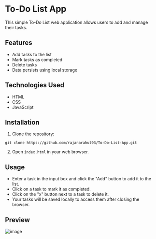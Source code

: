 # To-Do List App

This simple To-Do List web application allows users to add and manage their tasks.

## Features

- Add tasks to the list
- Mark tasks as completed
- Delete tasks
- Data persists using local storage

## Technologies Used

- HTML
- CSS
- JavaScript

## Installation

1. Clone the repository:

```git clone https://github.com/rajanarahul93/To-Do-List-App.git```

2. Open `index.html` in your web browser.

## Usage

- Enter a task in the input box and click the "Add" button to add it to the list.
- Click on a task to mark it as completed.
- Click on the "x" button next to a task to delete it.
- Your tasks will be saved locally to access them after closing the browser.

## Preview

![image](https://github.com/rajanarahul93/To-Do-List-App/assets/123227543/05790efb-d5cc-4a2f-a285-16a91aa72e90)


